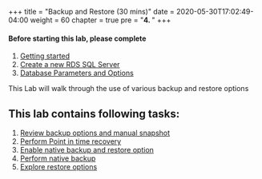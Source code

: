 +++
title = "Backup and Restore (30 mins)"
date = 2020-05-30T17:02:49-04:00
weight = 60
chapter = true
pre = "<b>4. </b>"
+++

#### Before starting this lab, please complete
1. [Getting started](lab0.html)
2. [Create a new RDS SQL Server](lab1.html)
3. [Database Parameters and Options](lab4.html)


<div align="left">This Lab will walk through the use of various backup and restore options</div>

## This lab contains following tasks:
1. [Review backup options and manual snapshot](lab5/1_reviewbackup.html)
2. [Perform Point in time recovery](lab5/2_pitr.html)
3. [Enable native backup and restore option](lab5/3_enablebacrest.html)
4. [Perform native backup](lab5/4_nativebackup.html)
5. [Explore restore options](lab5/5_restore.html)


